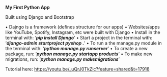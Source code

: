 **My First Python App**

Built using Django and Bootstrap 

•	Dajngo is a framework (defines structure for our apps)
•	Websites/apps like YouTube, Spotify, Instagram, etc were built with Django
•	Install in the terminal with: ‘**_pip install Django_**’
•	Start a project in the terminal with: ‘**_django-admin startproject pyshop ._**’
•	To run a the manage.py module in the terminal with: ‘**_python manage.py runserver_**’
•	To create a new package, run: ‘**_python manage.py startapp products_**’
•	To make new migrations, run: ‘**_python manage.py makemigrations_**’

Tutorial here: https://youtu.be/_uQrJ0TkZlc?feature=shared&t=17918

